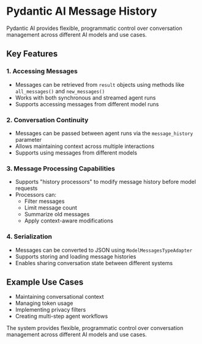 # Pydantic AI Message History

Pydantic AI provides flexible, programmatic control over conversation management across different AI models and use cases.

## Key Features

### 1. Accessing Messages
- Messages can be retrieved from `result` objects using methods like `all_messages()` and `new_messages()`
- Works with both synchronous and streamed agent runs
- Supports accessing messages from different model runs

### 2. Conversation Continuity
- Messages can be passed between agent runs via the `message_history` parameter
- Allows maintaining context across multiple interactions
- Supports using messages from different models

### 3. Message Processing Capabilities
- Supports "history processors" to modify message history before model requests
- Processors can:
  - Filter messages
  - Limit message count
  - Summarize old messages
  - Apply context-aware modifications

### 4. Serialization
- Messages can be converted to JSON using `ModelMessagesTypeAdapter`
- Supports storing and loading message histories
- Enables sharing conversation state between different systems

## Example Use Cases

- Maintaining conversational context
- Managing token usage
- Implementing privacy filters
- Creating multi-step agent workflows

The system provides flexible, programmatic control over conversation management across different AI models and use cases.
